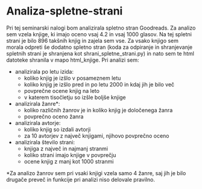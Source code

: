 # Analiza-spletne-strani
Pri tej seminarski nalogi bom analizirala spletno stran Goodreads. Za analizo sem vzela knjige, ki imajo oceno vsaj 4.2 in vsaj 1000 glasov. Na tej spletni strani je bilo 896 takšnih knjig in zajela sem vse. Za vsako knjigo sem morala odpreti še dodatno spletno stran (koda za odpiranje in shranjevanje spletnih strani je shranjena kot shrani_spletne_strani.py) in nato sem te html datoteke shranila v mapo html_knjige.
Pri analizi sem:
 - analizirala po letu izida:
     - koliko knjig je izšlo v posameznem letu
     - koliko knjig je izšlo pred in po letu 2000 in kdaj jih je bilo več
     - povprečne ocene knjig na leto
     - v katerem tisočletju so izšle boljše knjige
 - analizirala žanre*:
     - koliko različnih žanrov je in koliko knjig je določenega žanra
     - povprečno oceno žanra
  - analizirala avtorje:
     - koliko knjig so izdali avtorji
     - za 10 avtorjev z največ knjigami, njihovo povprečno oceno
  - analizirala število strani:
     - knjiga z največ in najmanj stranmi
     - koliko strani imajo knjige v povprečju
     - ocene knjig z manj kot 1000 stranmi

*Za analizo žanrov sem pri vsaki knjigi vzela samo 4 žanre, saj jih je bilo drugače preveč in funkcije pri analizi niso delovale pravilno.
